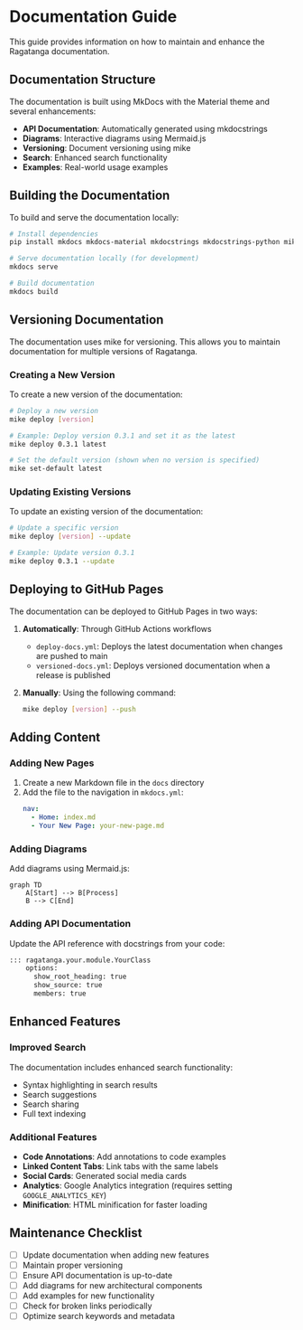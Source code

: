 # Documentation Guide

This guide provides information on how to maintain and enhance the Ragatanga documentation.

## Documentation Structure

The documentation is built using MkDocs with the Material theme and several enhancements:

- **API Documentation**: Automatically generated using mkdocstrings
- **Diagrams**: Interactive diagrams using Mermaid.js
- **Versioning**: Document versioning using mike
- **Search**: Enhanced search functionality
- **Examples**: Real-world usage examples

## Building the Documentation

To build and serve the documentation locally:

```bash
# Install dependencies
pip install mkdocs mkdocs-material mkdocstrings mkdocstrings-python mike

# Serve documentation locally (for development)
mkdocs serve

# Build documentation
mkdocs build
```

## Versioning Documentation

The documentation uses mike for versioning. This allows you to maintain documentation for multiple versions of Ragatanga.

### Creating a New Version

To create a new version of the documentation:

```bash
# Deploy a new version
mike deploy [version]

# Example: Deploy version 0.3.1 and set it as the latest
mike deploy 0.3.1 latest

# Set the default version (shown when no version is specified)
mike set-default latest
```

### Updating Existing Versions

To update an existing version of the documentation:

```bash
# Update a specific version
mike deploy [version] --update

# Example: Update version 0.3.1
mike deploy 0.3.1 --update
```

## Deploying to GitHub Pages

The documentation can be deployed to GitHub Pages in two ways:

1. **Automatically**: Through GitHub Actions workflows
   - `deploy-docs.yml`: Deploys the latest documentation when changes are pushed to main
   - `versioned-docs.yml`: Deploys versioned documentation when a release is published

2. **Manually**: Using the following command:
   ```bash
   mike deploy [version] --push
   ```

## Adding Content

### Adding New Pages

1. Create a new Markdown file in the `docs` directory
2. Add the file to the navigation in `mkdocs.yml`:
   ```yaml
   nav:
     - Home: index.md
     - Your New Page: your-new-page.md
   ```

### Adding Diagrams

Add diagrams using Mermaid.js:

```mermaid
graph TD
    A[Start] --> B[Process]
    B --> C[End]
```

### Adding API Documentation

Update the API reference with docstrings from your code:

```markdown
::: ragatanga.your.module.YourClass
    options:
      show_root_heading: true
      show_source: true
      members: true
```

## Enhanced Features

### Improved Search

The documentation includes enhanced search functionality:

- Syntax highlighting in search results
- Search suggestions
- Search sharing
- Full text indexing

### Additional Features

- **Code Annotations**: Add annotations to code examples
- **Linked Content Tabs**: Link tabs with the same labels
- **Social Cards**: Generated social media cards
- **Analytics**: Google Analytics integration (requires setting `GOOGLE_ANALYTICS_KEY`)
- **Minification**: HTML minification for faster loading

## Maintenance Checklist

- [ ] Update documentation when adding new features
- [ ] Maintain proper versioning
- [ ] Ensure API documentation is up-to-date
- [ ] Add diagrams for new architectural components
- [ ] Add examples for new functionality
- [ ] Check for broken links periodically
- [ ] Optimize search keywords and metadata 